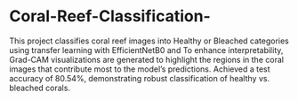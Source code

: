 # Coral-Reef-Classification-
This project classifies coral reef images into Healthy or Bleached categories using transfer learning with EfficientNetB0 and To enhance interpretability, Grad-CAM visualizations are generated to highlight the regions in the coral images that contribute most to the model’s predictions.
 Achieved a test accuracy of 80.54%, demonstrating robust classification of healthy vs. bleached corals.
